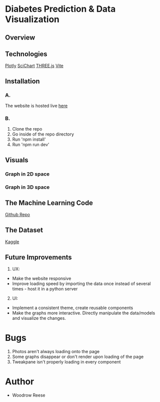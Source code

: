 # Diabetes Prediction & Data Visualization

## Overview

## Technologies
[Plotly](https://plotly.com/javascript/)
[SciChart](https://www.scichart.com/documentation/js/current/webframe.html#SciChart_JS_User_Manual.html)
[THREE.js](https://threejs.org/docs/index.html#manual/en/introduction/Creating-a-scene)
[Vite](https://vite.dev/)

## Installation 
### A.
The website is hosted live [here](https://woooocoder.github.io/CS460student/diabetes/)

### B.
1. Clone the repo
2. Go inside of the repo directory
3. Run 'npm install'
3. Run 'npm run dev'


## Visuals
### Graph in 2D space
### Graph in 3D space

## The Machine Learning Code
[Github Repo](https://github.com/woooocoder/machine-learning/blob/main/diabetes-ml/diabetes.ipynb)

## The Dataset
[Kaggle](https://www.kaggle.com/datasets/uciml/pima-indians-diabetes-database)

## Future Improvements
1. UX: 
- Make the website responsive
-  Improve loading speed by importing the data once instead of several times - host it in a python server
2. UI: 
- Implement a consistent theme, create reusable components
- Make the graphs more interactive. Directly manipulate the data/models and visualize the changes. 

# Bugs 
1. Photos aren't always loading onto the page
2. Some graphs disappear or don't render upon loading of the page
3. Tweakpane isn't properly loading in every component

# Author
- Woodrow Reese
